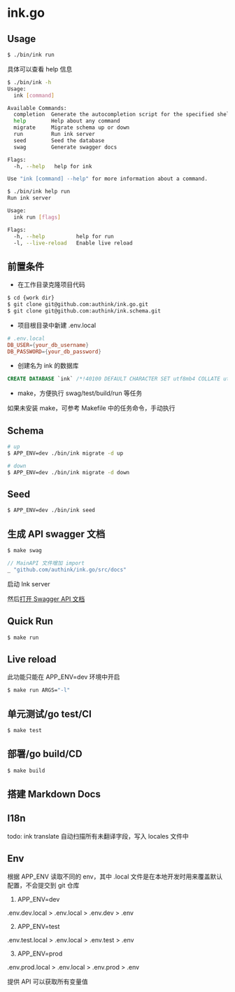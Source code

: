 # ink.go

## Usage

```bash
$ ./bin/ink run
```

具体可以查看 help 信息

```bash
$ ./bin/ink -h
Usage:
  ink [command]

Available Commands:
  completion  Generate the autocompletion script for the specified shell
  help        Help about any command
  migrate     Migrate schema up or down
  run         Run ink server
  seed        Seed the database
  swag        Generate swagger docs

Flags:
  -h, --help   help for ink

Use "ink [command] --help" for more information about a command.
```

```bash
$ ./bin/ink help run
Run ink server

Usage:
  ink run [flags]

Flags:
  -h, --help          help for run
  -l, --live-reload   Enable live reload
```

## 前置条件

- 在工作目录克隆项目代码

```bash
$ cd {work dir}
$ git clone git@github.com:authink/ink.go.git
$ git clone git@github.com:authink/ink.schema.git
```

- 项目根目录中新建 .env.local

```conf
# .env.local
DB_USER={your_db_username}
DB_PASSWORD={your_db_password}
```

- 创建名为 ink 的数据库

```sql
CREATE DATABASE `ink` /*!40100 DEFAULT CHARACTER SET utf8mb4 COLLATE utf8mb4_unicode_ci */ /*!80016 DEFAULT ENCRYPTION='N' */;
```

- make，方便执行 swag/test/build/run 等任务

如果未安装 make，可参考 Makefile 中的任务命令，手动执行

## Schema

```bash
# up
$ APP_ENV=dev ./bin/ink migrate -d up

# down
$ APP_ENV=dev ./bin/ink migrate -d down
```

## Seed

```bash
$ APP_ENV=dev ./bin/ink seed
```

## 生成 API swagger 文档

```bash
$ make swag
```

```go
// MainAPI 文件增加 import
_ "github.com/authink/ink.go/src/docs"
```

启动 Ink server

然后[打开 Swagger API 文档](http://localhost:8080/swagger/index.html)

## Quick Run

```bash
$ make run
```

## Live reload

此功能只能在 APP_ENV=dev 环境中开启

```bash
$ make run ARGS="-l"
```

## 单元测试/go test/CI

```bash
$ make test
```

## 部署/go build/CD

```bash
$ make build
```

## 搭建 Markdown Docs

## I18n

todo: ink translate
自动扫描所有未翻译字段，写入 locales 文件中

## Env

根据 APP_ENV 读取不同的 env，其中 .local 文件是在本地开发时用来覆盖默认配置，不会提交到 git 仓库

1. APP_ENV=dev

.env.dev.local > .env.local > .env.dev > .env

2. APP_ENV=test

.env.test.local > .env.local > .env.test > .env

3. APP_ENV=prod

.env.prod.local > .env.local > .env.prod > .env

提供 API 可以获取所有变量值
